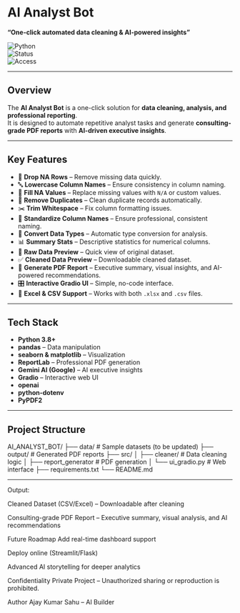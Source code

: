 # AI Analyst Bot  
**“One-click automated data cleaning & AI-powered insights”**  

![Python](https://img.shields.io/badge/python-3.8%2B-blue)  
![Status](https://img.shields.io/badge/status-Active-success)  
![Access](https://img.shields.io/badge/license-Private-red)

---

## **Overview**
The **AI Analyst Bot** is a one-click solution for **data cleaning, analysis, and professional reporting**.  
It is designed to automate repetitive analyst tasks and generate **consulting-grade PDF reports** with **AI-driven executive insights**.

---

## **Key Features**
- 🧹 **Drop NA Rows** – Remove missing data quickly.  
- 🔤 **Lowercase Column Names** – Ensure consistency in column naming.  
- 🧩 **Fill NA Values** – Replace missing values with `N/A` or custom values.  
- 🔁 **Remove Duplicates** – Clean duplicate records automatically.  
- ✂️ **Trim Whitespace** – Fix column formatting issues.  
- 🧱 **Standardize Column Names** – Ensure professional, consistent naming.  
- 🔄 **Convert Data Types** – Automatic type conversion for analysis.  
- 📊 **Summary Stats** – Descriptive statistics for numerical columns.  
- 🔎 **Raw Data Preview** – Quick view of original dataset.  
- ✅ **Cleaned Data Preview** – Downloadable cleaned dataset.  
- 📄 **Generate PDF Report** – Executive summary, visual insights, and AI-powered recommendations.  
- 🎛 **Interactive Gradio UI** – Simple, no-code interface.  
- 📑 **Excel & CSV Support** – Works with both `.xlsx` and `.csv` files.  

---

## **Tech Stack**
- **Python 3.8+**  
- **pandas** – Data manipulation  
- **seaborn & matplotlib** – Visualization  
- **ReportLab** – Professional PDF generation  
- **Gemini AI (Google)** – AI executive insights  
- **Gradio** – Interactive web UI  
- **openai**  
- **python-dotenv**  
- **PyPDF2**  

---

## **Project Structure**
AI_ANALYST_BOT/
├── data/ # Sample datasets (to be updated)
├── output/ # Generated PDF reports
├── src/
│ ├── cleaner/ # Data cleaning logic
│ ├── report_generator # PDF generation
│ └── ui_gradio.py # Web interface
├── requirements.txt
└── README.md


---

Output:

Cleaned Dataset (CSV/Excel) – Downloadable after cleaning

Consulting-grade PDF Report – Executive summary, visual analysis, and AI recommendations

Future Roadmap
Add real-time dashboard support

Deploy online (Streamlit/Flask)

Advanced AI storytelling for deeper analytics

Confidentiality
Private Project – Unauthorized sharing or reproduction is prohibited.

Author
Ajay Kumar Sahu – AI Builder






